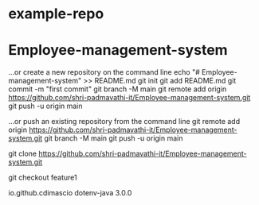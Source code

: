 # example-repo

# Employee-management-system

…or create a new repository on the command line
echo "# Employee-management-system" >> README.md
git init
git add README.md
git commit -m "first commit"
git branch -M main
git remote add origin https://github.com/shri-padmavathi-it/Employee-management-system.git
git push -u origin main



…or push an existing repository from the command line
git remote add origin https://github.com/shri-padmavathi-it/Employee-management-system.git
git branch -M main
git push -u origin main




git clone https://github.com/shri-padmavathi-it/Employee-management-system.git



git checkout feature1


<dependency>
  <groupId>io.github.cdimascio</groupId>
  <artifactId>dotenv-java</artifactId>
  <version>3.0.0</version>
</dependency>
